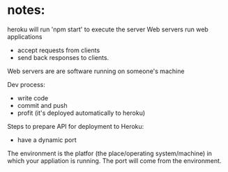# notes:

heroku will run 'npm start' to execute the server
Web servers run web applications
- accept requests from clients
- send back responses to clients. 

Web servers are are software running on someone's machine

Dev process: 
- write code
- commit and push 
- profit (it's deployed automatically to heroku)

Steps to prepare API for deployment to Heroku:
- have a dynamic port

The environment is the platfor (the place/operating system/machine) in which your appliation is running. The port will come from the environment. 
